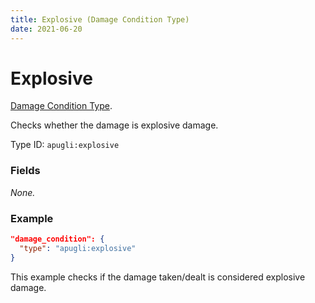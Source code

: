```yaml
---
title: Explosive (Damage Condition Type)
date: 2021-06-20
---
```


# Explosive

[Damage Condition Type](../damage_condition_types.md).

Checks whether the damage is explosive damage.

Type ID: `apugli:explosive`

### Fields

*None.*


### Example
```json
"damage_condition": {
  "type": "apugli:explosive"
}
```
This example checks if the damage taken/dealt is considered explosive damage.